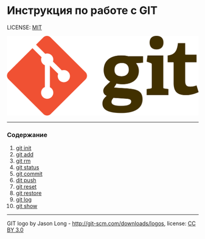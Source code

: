 # Инструкция по работе с GIT

LICENSE: [MIT](./license.md)

![git-logo](./assets/2880px-Git-logo.svg.png)

---

### Содержание

1. [git init](init.md)
2. [git add](./add.md)
3. [git rm](./rm.md)
4. [git status](./status.md)
5. [git commit](commit.md)
6. [dit push](./push.md)
7. [git reset](./reset.md)
8. [git restore](./restore.md)
9. [git log](./log.md)
10. [git show](show.md)





---

GIT logo by Jason Long - http://git-scm.com/downloads/logos, license: [CC BY 3.0](https://creativecommons.org/licenses/by/3.0/)
